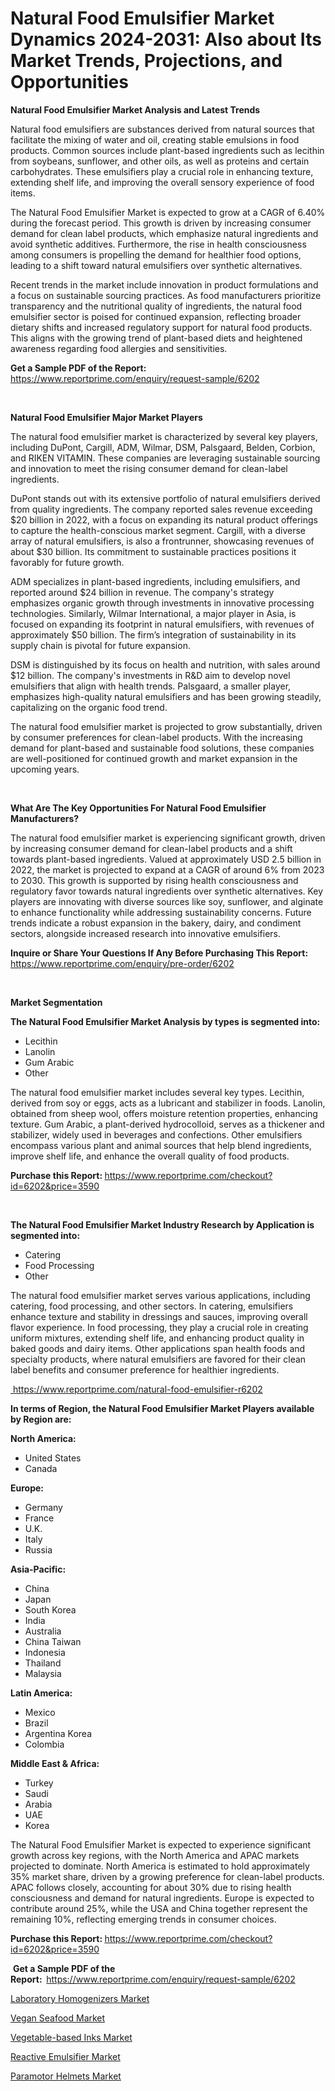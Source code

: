 <p><h1>Natural Food Emulsifier Market Dynamics 2024-2031: Also about Its Market Trends, Projections, and Opportunities</h1></p><p><strong>Natural Food Emulsifier Market Analysis and Latest Trends</strong></p>
<p><p>Natural food emulsifiers are substances derived from natural sources that facilitate the mixing of water and oil, creating stable emulsions in food products. Common sources include plant-based ingredients such as lecithin from soybeans, sunflower, and other oils, as well as proteins and certain carbohydrates. These emulsifiers play a crucial role in enhancing texture, extending shelf life, and improving the overall sensory experience of food items.</p><p>The Natural Food Emulsifier Market is expected to grow at a CAGR of 6.40% during the forecast period. This growth is driven by increasing consumer demand for clean label products, which emphasize natural ingredients and avoid synthetic additives. Furthermore, the rise in health consciousness among consumers is propelling the demand for healthier food options, leading to a shift toward natural emulsifiers over synthetic alternatives. </p><p>Recent trends in the market include innovation in product formulations and a focus on sustainable sourcing practices. As food manufacturers prioritize transparency and the nutritional quality of ingredients, the natural food emulsifier sector is poised for continued expansion, reflecting broader dietary shifts and increased regulatory support for natural food products. This aligns with the growing trend of plant-based diets and heightened awareness regarding food allergies and sensitivities.</p></p>
<p><strong>Get a Sample PDF of the Report:&nbsp;</strong> <a href="https://www.reportprime.com/enquiry/request-sample/6202?utm_campaign=1180&utm_medium=2&utm_source=Github&utm_content=ia&utm_term=18102024&utm_id=natural-food-emulsifier">https://www.reportprime.com/enquiry/request-sample/6202</a></p>
<p>&nbsp;</p>
<p><strong>Natural Food Emulsifier Major Market Players</strong></p>
<p><p>The natural food emulsifier market is characterized by several key players, including DuPont, Cargill, ADM, Wilmar, DSM, Palsgaard, Belden, Corbion, and RIKEN VITAMIN. These companies are leveraging sustainable sourcing and innovation to meet the rising consumer demand for clean-label ingredients.</p><p>DuPont stands out with its extensive portfolio of natural emulsifiers derived from quality ingredients. The company reported sales revenue exceeding $20 billion in 2022, with a focus on expanding its natural product offerings to capture the health-conscious market segment. Cargill, with a diverse array of natural emulsifiers, is also a frontrunner, showcasing revenues of about $30 billion. Its commitment to sustainable practices positions it favorably for future growth.</p><p>ADM specializes in plant-based ingredients, including emulsifiers, and reported around $24 billion in revenue. The company's strategy emphasizes organic growth through investments in innovative processing technologies. Similarly, Wilmar International, a major player in Asia, is focused on expanding its footprint in natural emulsifiers, with revenues of approximately $50 billion. The firm’s integration of sustainability in its supply chain is pivotal for future expansion.</p><p>DSM is distinguished by its focus on health and nutrition, with sales around $12 billion. The company's investments in R&D aim to develop novel emulsifiers that align with health trends. Palsgaard, a smaller player, emphasizes high-quality natural emulsifiers and has been growing steadily, capitalizing on the organic food trend.</p><p>The natural food emulsifier market is projected to grow substantially, driven by consumer preferences for clean-label products. With the increasing demand for plant-based and sustainable food solutions, these companies are well-positioned for continued growth and market expansion in the upcoming years.</p></p>
<p>&nbsp;</p>
<p><strong>What Are The Key Opportunities For Natural Food Emulsifier Manufacturers?</strong></p>
<p><p>The natural food emulsifier market is experiencing significant growth, driven by increasing consumer demand for clean-label products and a shift towards plant-based ingredients. Valued at approximately USD 2.5 billion in 2022, the market is projected to expand at a CAGR of around 6% from 2023 to 2030. This growth is supported by rising health consciousness and regulatory favor towards natural ingredients over synthetic alternatives. Key players are innovating with diverse sources like soy, sunflower, and alginate to enhance functionality while addressing sustainability concerns. Future trends indicate a robust expansion in the bakery, dairy, and condiment sectors, alongside increased research into innovative emulsifiers.</p></p>
<p><strong>Inquire or Share Your Questions If Any Before Purchasing This Report:</strong> <a href="https://www.reportprime.com/enquiry/pre-order/6202?utm_campaign=1180&utm_medium=2&utm_source=Github&utm_content=ia&utm_term=18102024&utm_id=natural-food-emulsifier">https://www.reportprime.com/enquiry/pre-order/6202</a></p>
<p>&nbsp;</p>
<p><strong>Market Segmentation</strong></p>
<p><strong>The Natural Food Emulsifier Market Analysis by types is segmented into:</strong></p>
<p><ul><li>Lecithin</li><li>Lanolin</li><li>Gum Arabic</li><li>Other</li></ul></p>
<p><p>The natural food emulsifier market includes several key types. Lecithin, derived from soy or eggs, acts as a lubricant and stabilizer in foods. Lanolin, obtained from sheep wool, offers moisture retention properties, enhancing texture. Gum Arabic, a plant-derived hydrocolloid, serves as a thickener and stabilizer, widely used in beverages and confections. Other emulsifiers encompass various plant and animal sources that help blend ingredients, improve shelf life, and enhance the overall quality of food products.</p></p>
<p><strong>Purchase this Report:&nbsp;</strong><a href="https://www.reportprime.com/checkout?id=6202&price=3590&utm_campaign=1180&utm_medium=2&utm_source=Github&utm_content=ia&utm_term=18102024&utm_id=natural-food-emulsifier">https://www.reportprime.com/checkout?id=6202&price=3590</a></p>
<p>&nbsp;</p>
<p><strong>The Natural Food Emulsifier Market Industry Research by Application is segmented into:</strong></p>
<p><ul><li>Catering</li><li>Food Processing</li><li>Other</li></ul></p>
<p><p>The natural food emulsifier market serves various applications, including catering, food processing, and other sectors. In catering, emulsifiers enhance texture and stability in dressings and sauces, improving overall flavor experience. In food processing, they play a crucial role in creating uniform mixtures, extending shelf life, and enhancing product quality in baked goods and dairy items. Other applications span health foods and specialty products, where natural emulsifiers are favored for their clean label benefits and consumer preference for healthier ingredients.</p></p>
<p><a href="https://www.reportprime.com/natural-food-emulsifier-r6202?utm_campaign=1180&utm_medium=2&utm_source=Github&utm_content=ia&utm_term=18102024&utm_id=natural-food-emulsifier">&nbsp;https://www.reportprime.com/natural-food-emulsifier-r6202</a></p>
<p><strong>In terms of Region, the Natural Food Emulsifier Market Players available by Region are:</strong></p>
<p>
    <p> <strong> North America: </strong>
        <ul>
            <li>United States</li>
            <li>Canada</li>
        </ul>
        </p> 
    <p> <strong> Europe: </strong>
        <ul>
            <li>Germany</li>
            <li>France</li>
            <li>U.K.</li>
            <li>Italy</li>
            <li>Russia</li>
        </ul>
        </p> 
    <p> <strong> Asia-Pacific: </strong>
        <ul>
            <li>China</li>
            <li>Japan</li>
            <li>South Korea</li>
            <li>India</li>
            <li>Australia</li>
            <li>China Taiwan</li>
            <li>Indonesia</li>
            <li>Thailand</li>
            <li>Malaysia</li>
        </ul>
        </p> 
    <p> <strong> Latin America: </strong>
        <ul>
            <li>Mexico</li>
            <li>Brazil</li>
            <li>Argentina Korea</li>
            <li>Colombia</li>
        </ul>
        </p> 
    <p> <strong> Middle East & Africa: </strong>
        <ul>
            <li>Turkey</li>
            <li>Saudi</li>
            <li>Arabia</li>
            <li>UAE</li>
            <li>Korea</li>
        </ul>
    </p>
    </p>
<p><p>The Natural Food Emulsifier Market is expected to experience significant growth across key regions, with the North America and APAC markets projected to dominate. North America is estimated to hold approximately 35% market share, driven by a growing preference for clean-label products. APAC follows closely, accounting for about 30% due to rising health consciousness and demand for natural ingredients. Europe is expected to contribute around 25%, while the USA and China together represent the remaining 10%, reflecting emerging trends in consumer choices.</p></p>
<p><strong>Purchase this Report: </strong><a href="https://www.reportprime.com/checkout?id=6202&price=3590&utm_campaign=1180&utm_medium=2&utm_source=Github&utm_content=ia&utm_term=18102024&utm_id=natural-food-emulsifier">https://www.reportprime.com/checkout?id=6202&price=3590</a></p>
<p>&nbsp;<strong>Get a Sample PDF of the Report:&nbsp;&nbsp;</strong><a href="https://www.reportprime.com/enquiry/request-sample/6202?utm_campaign=1180&utm_medium=2&utm_source=Github&utm_content=ia&utm_term=18102024&utm_id=natural-food-emulsifier">https://www.reportprime.com/enquiry/request-sample/6202</a></p>
<p><strong></strong></p>
<p><p><a href="https://issuu.com/reportprime-2/docs/laboratory-homogenizers-market-size_4cc65e136d8509?utm_campaign=1180&utm_medium=2&utm_source=Github&utm_content=ia&utm_term=18102024&utm_id=natural-food-emulsifier">Laboratory Homogenizers Market</a></p><p><a href="https://github.com/BryceTownsendr/Market-Research-Report-List-6/blob/main/vegan-seafood-market.md?utm_campaign=1180&utm_medium=2&utm_source=Github&utm_content=ia&utm_term=18102024&utm_id=natural-food-emulsifier">Vegan Seafood Market</a></p><p><a href="https://www.linkedin.com/pulse/vegetable-based-inks-market-analysis-product-segmentation-hxaic?utm_campaign=1180&utm_medium=2&utm_source=Github&utm_content=ia&utm_term=18102024&utm_id=natural-food-emulsifier">Vegetable-based Inks Market</a></p><p><a href="https://www.linkedin.com/pulse/influencing-factors-reactive-emulsifier-market-insights-7xl5c?utm_campaign=1180&utm_medium=2&utm_source=Github&utm_content=ia&utm_term=18102024&utm_id=natural-food-emulsifier">Reactive Emulsifier Market</a></p><p><a href="https://issuu.com/reportprime-2/docs/paramotor-helmets-market-size-2030._ce36ae67e4f5e7?utm_campaign=1180&utm_medium=2&utm_source=Github&utm_content=ia&utm_term=18102024&utm_id=natural-food-emulsifier">Paramotor Helmets Market</a></p></p>